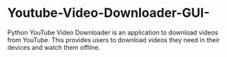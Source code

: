 # Youtube-Video-Downloader-GUI-
Python YouTube Video Downloader is an application to download videos from YouTube. This provides users to download videos they need in their devices and watch them offline.
